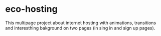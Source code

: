 # eco-hosting

This multipage project about internet hosting with animations, transitions and interesthing bakground on two pages (in sing in and sign up pages).
